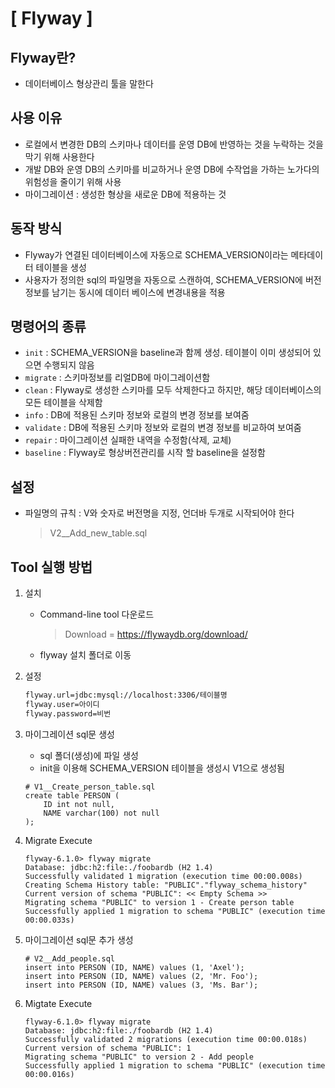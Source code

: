 # [ Flyway ]

## Flyway란?

- 데이터베이스 형상관리 툴을 말한다

## 사용 이유

- 로컬에서 변경한 DB의 스키마나 데이터를 운영 DB에 반영하는 것을 누락하는 것을 막기 위해 사용한다
- 개발 DB와 운영 DB의 스키마를 비교하거나 운영 DB에 수작업을 가하는 노가다의 위험성을 줄이기 위해 사용
- 마이그레이션 : 생성한 형상을 새로운 DB에 적용하는 것

## 동작 방식

- Flyway가 연결된 데이터베이스에 자동으로 SCHEMA_VERSION이라는 메타데이터 테이블을 생성
- 사용자가 정의한 sql의 파일명을 자동으로 스캔하여, SCHEMA_VERSION에 버전 정보를 남기는 동시에 데이터 베이스에 변경내용을 적용

## 명령어의 종류

- `init` : SCHEMA_VERSION을 baseline과 함께 생성. 테이블이 이미 생성되어 있으면 수행되지 않음
- `migrate` : 스키마정보를 리얼DB에 마이그레이션함
- `clean` : Flyway로 생성한 스키마를 모두 삭제한다고 하지만, 해당 데이터베이스의 모든 테이블을 삭제함
- `info` : DB에 적용된 스키마 정보와 로컬의 변경 정보를 보여줌
- `validate` : DB에 적용된 스키마 정보와 로컬의 변경 정보를 비교하여 보여줌
- `repair` : 마이그레이션 실패한 내역을 수정함(삭제, 교체)
- `baseline` : Flyway로 형상버전관리를 시작 할 baseline을 설정함

## 설정

- 파일명의 규칙 : V와 숫자로 버전명을 지정, 언더바 두개로 시작되어야 한다

  > V2__Add_new_table.sql

## Tool 실행 방법

1. 설치

   - Command-line tool 다운로드

     > Download = https://flywaydb.org/download/

   - flyway 설치 폴더로 이동

2. 설정

   ```bash
   flyway.url=jdbc:mysql://localhost:3306/테이블명
   flyway.user=아이디
   flyway.password=비번
   ```

3. 마이그레이션 sql문 생성

   - sql 폴더(생성)에 파일 생성
   - init을 이용해 SCHEMA_VERSION 테이블을 생성시 V1으로 생성됨

   ```mysql
   # V1__Create_person_table.sql
   create table PERSON (
       ID int not null,
       NAME varchar(100) not null
   );
   ```

4. Migrate Execute

   ```visual basic
   flyway-6.1.0> flyway migrate
   Database: jdbc:h2:file:./foobardb (H2 1.4)
   Successfully validated 1 migration (execution time 00:00.008s)
   Creating Schema History table: "PUBLIC"."flyway_schema_history"
   Current version of schema "PUBLIC": << Empty Schema >>
   Migrating schema "PUBLIC" to version 1 - Create person table
   Successfully applied 1 migration to schema "PUBLIC" (execution time 00:00.033s)
   ```

5. 마이그레이션 sql문 추가 생성

   ```mysql
   # V2__Add_people.sql
   insert into PERSON (ID, NAME) values (1, 'Axel');
   insert into PERSON (ID, NAME) values (2, 'Mr. Foo');
   insert into PERSON (ID, NAME) values (3, 'Ms. Bar');
   ```

6. Migtate Execute

   ```visual basic
   flyway-6.1.0> flyway migrate
   Database: jdbc:h2:file:./foobardb (H2 1.4)
   Successfully validated 2 migrations (execution time 00:00.018s)
   Current version of schema "PUBLIC": 1
   Migrating schema "PUBLIC" to version 2 - Add people
   Successfully applied 1 migration to schema "PUBLIC" (execution time 00:00.016s)
   ```